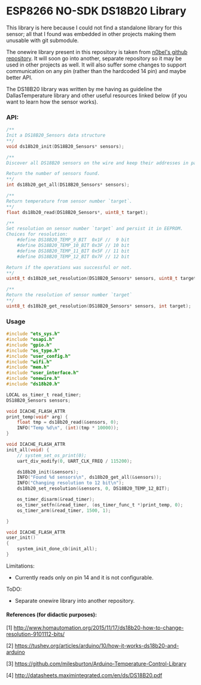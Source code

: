 # ESP8266 NO-SDK DS18B20 Library

This library is here because I could not find a standalone library for this sensor; all that I found was embedded in other projects making them unusable with git submodule.

The onewire library present in this repository is taken from [n0bel's github repository](https://github.com/n0bel/esp8266-UdpTemp). It will soon go into another, separate repository so it may be used in other projects as well. 
It will also suffer some changes to support communication on any pin (rather than the hardcoded 14 pin) and maybe better API.

The DS18B20 library was written by me having as guideline the DallasTemperature library and other useful resources linked below (if you want to learn how the sensor works).


### API:

```c
/**
Init a DS18B20_Sensors data structure
**/
void ds18b20_init(DS18B20_Sensors* sensors);

/**
Discover all DS18B20 sensors on the wire and keep their addresses in passed structure.

Return the number of sensors found.
**/
int ds18b20_get_all(DS18B20_Sensors* sensors);

/**
Return temperature from sensor number `target`.
**/
float ds18b20_read(DS18B20_Sensors*, uint8_t target);

/**
Set resolution on sensor number `target` and persist it in EEPROM.
Choices for resolution:
    #define DS18B20_TEMP_9_BIT  0x1F //  9 bit
    #define DS18B20_TEMP_10_BIT 0x3F // 10 bit
    #define DS18B20_TEMP_11_BIT 0x5F // 11 bit
    #define DS18B20_TEMP_12_BIT 0x7F // 12 bit

Return if the operations was successful or not.
**/
uint8_t ds18b20_set_resolution(DS18B20_Sensors* sensors, uint8_t target, uint8_t resolution);

/**
Return the resolution of sensor number `target`
**/
uint8_t ds18b20_get_resolution(DS18B20_Sensors* sensors, int target);
```


### Usage

```c
#include "ets_sys.h"
#include "osapi.h"
#include "gpio.h"
#include "os_type.h"
#include "user_config.h"
#include "wifi.h"
#include "mem.h"
#include "user_interface.h"
#include "onewire.h"
#include "ds18b20.h"

LOCAL os_timer_t read_timer;
DS18B20_Sensors sensors;

void ICACHE_FLASH_ATTR
print_temp(void* arg) {
    float tmp = ds18b20_read(&sensors, 0);
    INFO("Temp %d\n", (int)(tmp * 10000));
}

void ICACHE_FLASH_ATTR
init_all(void) {
    // system_set_os_print(0);
    uart_div_modify(0, UART_CLK_FREQ / 115200);

    ds18b20_init(&sensors);
    INFO("Found %d sensors\n", ds18b20_get_all(&sensors));
    INFO("Changing resolution to 12 bit\n");
    ds18b20_set_resolution(&sensors, 0, DS18B20_TEMP_12_BIT);

    os_timer_disarm(&read_timer);
    os_timer_setfn(&read_timer, (os_timer_func_t *)print_temp, 0);
    os_timer_arm(&read_timer, 1500, 1);

}

void ICACHE_FLASH_ATTR
user_init()
{
    system_init_done_cb(init_all);
}
```


Limitations:

- Currently reads only on pin 14 and it is not configurable.

ToDO:

- Separate onewire library into another repository.


#### References (for didactic purposes):

[1] http://www.homautomation.org/2015/11/17/ds18b20-how-to-change-resolution-9101112-bits/

[2] https://tushev.org/articles/arduino/10/how-it-works-ds18b20-and-arduino

[3] https://github.com/milesburton/Arduino-Temperature-Control-Library

[4] http://datasheets.maximintegrated.com/en/ds/DS18B20.pdf
